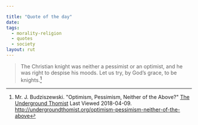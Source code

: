 ```yaml
---

title: "Quote of the day"
date: 
tags:
  - morality-religion
  - quotes
  - society
layout: rut
---
```



> The Christian knight was neither a pessimist or an optimist, and he was right to despise his moods.  Let us try, by God’s grace, to be knights.[^20180409-1]

[^20180409-1]: Mr. J. Budziszewski.  "Optimism, Pessimism, Neither of the Above?" [The Underground Thomist](http://undergroundthomist.org/) Last Viewed 2018-04-09. <http://undergroundthomist.org/optimism-pessimism-neither-of-the-above>
